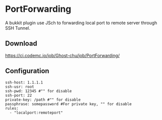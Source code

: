 # PortForwarding
A bukkit plugin use JSch to forwarding local port to remote server through SSH Tunnel.

## Download
https://ci.codemc.io/job/Ghost-chu/job/PortForwarding/

## Configuration
```
ssh-host: 1.1.1.1
ssh-usr: root
ssh-pwd: 12345 #"" for disable
ssh-port: 22
private-key: /path #"" for disable
passphrase: somepassword #For private key, "" for disable
rules:
  - "localport:remoteport"
```
